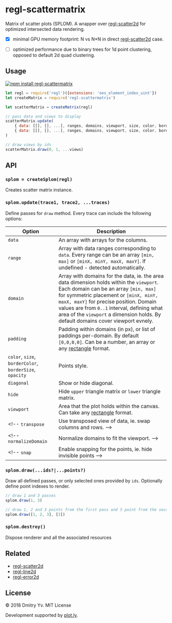 # regl-scattermatrix

Matrix of scatter plots (SPLOM). A wrapper over [regl-scatter2d](https://github.com/dy/regl-scatter2d) for optimized intersected data rendering.

* [x] minimal GPU memory footprint: N vs N*N in direct [regl-scatter2d](https://github.com/dy/regl-scatter2d) case.
* [ ] optimized performance due to binary trees for 1d point clustering, opposed to default 2d quad clustering.


## Usage

[![npm install regl-scattermatrix](https://nodei.co/npm/regl-scattermatrix.png?mini=true)](https://npmjs.org/package/regl-scattermatrix/)

```js
let regl = require('regl')({extensions: 'oes_element_index_uint'})
let createMatrix = require('regl-scattermatrix')

let scatterMatrix = createMatrix(regl)

// pass data and views to display
scatterMatrix.update(
	{ data: [[], [], ...], ranges, domains, viewport, size, color, border },
	{ data: [[], [], ...], ranges, domains, viewport, size, color, border }
)

// draw views by ids
scatterMatrix.draw(0, 1, ...views)
```

## API

### `splom = createSplom(regl)`

Creates scatter matrix instance.

### `splom.update(trace1, trace2, ...traces)`

Define passes for `draw` method. Every trace can include the following options:

Option | Description
---|---
`data` | An array with arrays for the columns.
`range` | Array with data ranges corresponding to `data`. Every range can be an array `[min, max]` or `[minX, minY, maxX, maxY]`. If undefined - detected automatically.
`domain` | Array with domains for the data, ie. the area data dimension holds  within the `viewport`. Each domain can be an array `[min, max]` for symmetric placement or `[minX, minY, maxX, maxY]` for precise position. Domain values are from `0..1` interval, defining what area of the `viewport` a dimension holds. By default domains cover viewport evnely.
`padding` | Padding within domains (in px), or list of paddings per-domain. By default `[0,0,0,0]`. Can be a number, an array or any [rectangle](https://github.com/dy/parse-rect) format.
`color`, `size`, `borderColor`, `borderSize`, `opacity` | Points style.
`diagonal` | Show or hide diagonal.
`hide` | Hide `upper` triangle matrix or `lower` triangle matrix.
`viewport` | Area that the plot holds within the canvas. Can take any [rectangle](https://github.com/dy/parse-rect) format.
<!-- `transpose` | Use transposed view of data, ie. swap columns and rows. -->
<!-- `normalizeDomain` | Normalize domains to fit the viewport. -->
<!-- `snap` | Enable snapping for the points, ie. hide invisible points -->


### `splom.draw(...ids?|...points?)`

Draw all defined passes, or only selected ones provided by `ids`. Optionally define point indexes to render.

```js
// draw 1 and 3 passes
splom.draw(1, 3)

// draw 1, 2 and 3 points from the first pass and 3 point from the second pass
splom.draw([1, 2, 3], [3])
```

### `splom.destroy()`

Dispose renderer and all the associated resources

## Related

* [regl-scatter2d](https://github.com/dy/regl-scatter2d)
* [regl-line2d](https://github.com/dy/regl-line2d)
* [regl-error2d](https://github.com/dy/regl-error2d)


## License

© 2018 Dmitry Yv. MIT License

Development supported by [plot.ly](https://github.com/plotly/).
